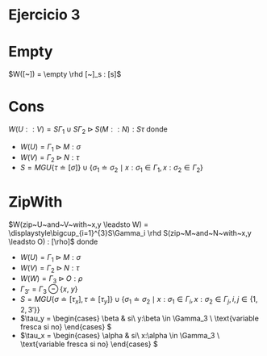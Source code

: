 # Ejercicio 3

# Empty

$W([~]) = \empty \rhd [~]_s : [s]$

# Cons

$W(U::V) = S\Gamma_1 \cup S\Gamma_2 \rhd S(M::N) : S\tau$ donde
  
- $W(U) = \Gamma_1 \rhd M:\sigma$
- $W(V) = \Gamma_2 \rhd N:\tau$
- $S = MGU\{\tau \doteq [\sigma]\} \cup \{\sigma_1 \doteq \sigma_2 \mid x:\sigma_1 \in \Gamma_1,x:\sigma_2 \in \Gamma_2\}$

# ZipWith

$W(zip~U~and~V~with~x,y \leadsto W) = \displaystyle\bigcup_{i=1}^{3}S\Gamma_i \rhd S(zip~M~and~N~with~x,y \leadsto O) : [\rho]$ donde

- $W(U) = \Gamma_1 \rhd M:\sigma$
- $W(V) = \Gamma_2 \rhd N:\tau$
- $W(W) = \Gamma_{3} \rhd O:\rho$
- $\Gamma_{3'} = \Gamma_3 \ominus \{x,\ y\}$
- $S = MGU\{\sigma \doteq [\tau_x], \tau \doteq [\tau_y]\} \cup \{\sigma_1 \doteq \sigma_2 \mid x:\sigma_1 \in \Gamma_i,x:\sigma_2 \in \Gamma_j, i,j \in \{1,2,3'\}\}$
- $\tau_y = \begin{cases}
   \beta  & si\ y:\beta \in \Gamma_3     \\
    \text{variable fresca si no}
  \end{cases} 
  $
- $\tau_x = \begin{cases}
   \alpha  & si\ x:\alpha \in \Gamma_3     \\
    \text{variable fresca si no}
  \end{cases} 
  $
